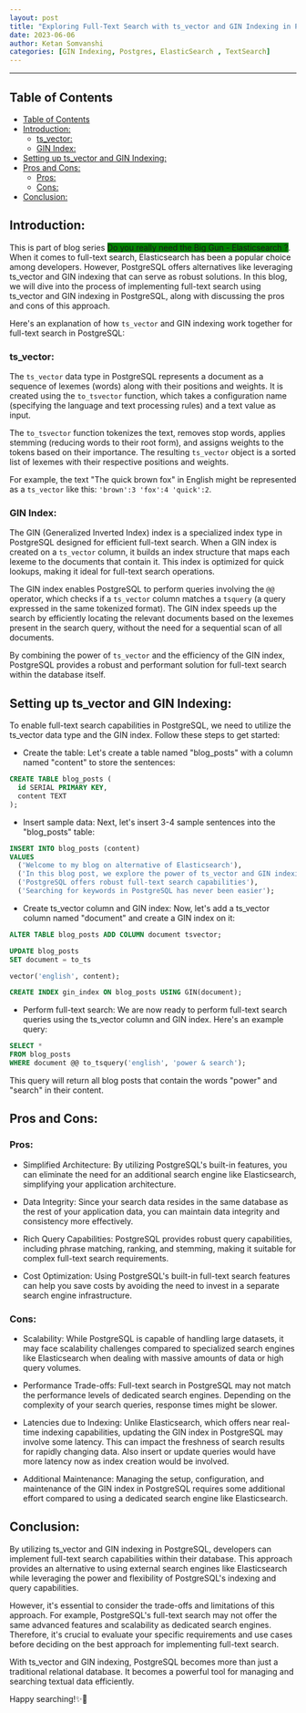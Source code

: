 ```yaml
---
layout: post
title: "Exploring Full-Text Search with ts_vector and GIN Indexing in PostgreSQL"
date: 2023-06-06
author: Ketan Somvanshi
categories: [GIN Indexing, Postgres, ElasticSearch , TextSearch]
---
```

---

## Table of Contents
- [Table of Contents](#table-of-contents)
- [Introduction:](#introduction)
  - [ts\_vector:](#ts_vector)
  - [GIN Index:](#gin-index)
- [Setting up ts\_vector and GIN Indexing:](#setting-up-ts_vector-and-gin-indexing)
- [Pros and Cons:](#pros-and-cons)
  - [Pros:](#pros)
  - [Cons:](#cons)
- [Conclusion:](#conclusion)

## Introduction:
This is part of blog series <span style="background-color: green;">Do you really need the Big Gun - Elasticsearch ?</span>. When it comes to full-text search, Elasticsearch has been a popular choice among developers. However, PostgreSQL offers alternatives like leveraging ts_vector and GIN indexing that can serve as robust solutions. In this blog, we will dive into the process of implementing full-text search using ts_vector and GIN indexing in PostgreSQL, along with discussing the pros and cons of this approach.

Here's an explanation of how `ts_vector` and GIN indexing work together for full-text search in PostgreSQL:

### ts_vector:
The `ts_vector` data type in PostgreSQL represents a document as a sequence of lexemes (words) along with their positions and weights. It is created using the `to_tsvector` function, which takes a configuration name (specifying the language and text processing rules) and a text value as input.

The `to_tsvector` function tokenizes the text, removes stop words, applies stemming (reducing words to their root form), and assigns weights to the tokens based on their importance. The resulting `ts_vector` object is a sorted list of lexemes with their respective positions and weights.

For example, the text "The quick brown fox" in English might be represented as a `ts_vector` like this: `'brown':3 'fox':4 'quick':2`.

### GIN Index:
The GIN (Generalized Inverted Index) index is a specialized index type in PostgreSQL designed for efficient full-text search. When a GIN index is created on a `ts_vector` column, it builds an index structure that maps each lexeme to the documents that contain it. This index is optimized for quick lookups, making it ideal for full-text search operations.

The GIN index enables PostgreSQL to perform queries involving the `@@` operator, which checks if a `ts_vector` column matches a `tsquery` (a query expressed in the same tokenized format). The GIN index speeds up the search by efficiently locating the relevant documents based on the lexemes present in the search query, without the need for a sequential scan of all documents.

By combining the power of `ts_vector` and the efficiency of the GIN index, PostgreSQL provides a robust and performant solution for full-text search within the database itself.

## Setting up ts_vector and GIN Indexing:
To enable full-text search capabilities in PostgreSQL, we need to utilize the ts_vector data type and the GIN index. Follow these steps to get started:

- Create the table:
Let's create a table named "blog_posts" with a column named "content" to store the sentences:

```sql
CREATE TABLE blog_posts (
  id SERIAL PRIMARY KEY,
  content TEXT
);
```

- Insert sample data:
Next, let's insert 3-4 sample sentences into the "blog_posts" table:

```sql
INSERT INTO blog_posts (content)
VALUES
  ('Welcome to my blog on alternative of Elasticsearch'),
  ('In this blog post, we explore the power of ts_vector and GIN indexing'),
  ('PostgreSQL offers robust full-text search capabilities'),
  ('Searching for keywords in PostgreSQL has never been easier');
```

- Create ts_vector column and GIN index:
Now, let's add a ts_vector column named "document" and create a GIN index on it:

```sql
ALTER TABLE blog_posts ADD COLUMN document tsvector;

UPDATE blog_posts
SET document = to_ts

vector('english', content);

CREATE INDEX gin_index ON blog_posts USING GIN(document);
```

- Perform full-text search:
We are now ready to perform full-text search queries using the ts_vector column and GIN index. Here's an example query:

```sql
SELECT *
FROM blog_posts
WHERE document @@ to_tsquery('english', 'power & search');
```

This query will return all blog posts that contain the words "power" and "search" in their content.

## Pros and Cons:

### Pros:
- Simplified Architecture: By utilizing PostgreSQL's built-in features, you can eliminate the need for an additional search engine like Elasticsearch, simplifying your application architecture.

- Data Integrity: Since your search data resides in the same database as the rest of your application data, you can maintain data integrity and consistency more effectively.

- Rich Query Capabilities: PostgreSQL provides robust query capabilities, including phrase matching, ranking, and stemming, making it suitable for complex full-text search requirements.

- Cost Optimization: Using PostgreSQL's built-in full-text search features can help you save costs by avoiding the need to invest in a separate search engine infrastructure.

### Cons:
- Scalability: While PostgreSQL is capable of handling large datasets, it may face scalability challenges compared to specialized search engines like Elasticsearch when dealing with massive amounts of data or high query volumes.

- Performance Trade-offs: Full-text search in PostgreSQL may not match the performance levels of dedicated search engines. Depending on the complexity of your search queries, response times might be slower.

- Latencies due to Indexing: Unlike Elasticsearch, which offers near real-time indexing capabilities, updating the GIN index in PostgreSQL may involve some latency. This can impact the freshness of search results for rapidly changing data. Also insert or update queries would have more latency now as index creation would be involved.

- Additional Maintenance: Managing the setup, configuration, and maintenance of the GIN index in PostgreSQL requires some additional effort compared to using a dedicated search engine like Elasticsearch.

## Conclusion:
By utilizing ts_vector and GIN indexing in PostgreSQL, developers can implement full-text search capabilities within their database. This approach provides an alternative to using external search engines like Elasticsearch while leveraging the power and flexibility of PostgreSQL's indexing and query capabilities.

However, it's essential to consider the trade-offs and limitations of this approach. For example, PostgreSQL's full-text search may not offer the same advanced features and scalability as dedicated search engines. Therefore, it's crucial to evaluate your specific requirements and use cases before deciding on the best approach for implementing full-text search.

With ts_vector and GIN indexing, PostgreSQL becomes more than just a traditional relational database. It becomes a powerful tool for managing and searching textual data efficiently.

Happy searching!✨🚀
